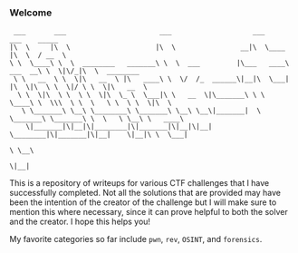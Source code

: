 ### Welcome

```
 ___       ___                       ___                    ___                ___    _____
|\  \     |\  \                     |\  \                __|\  \____          |\  \  / __  \
\ \  \____\ \  \  ________   _______\ \  \  ___         |\___   ____\  ___  __\ \  \|\/_|\  \  ________
 \ \   __  \ \  \|\   __  \ |\   ____\ \  \/  /_  ______\|__|\  \___| |\  \|\  \ \  \|/ \ \  \|\   __  \
  \ \  \|\  \ \  \ \  \|\  \_ \  \___|\ \   __  \|\_______\ \ \  \____\ \  \\\  \ \  \   \ \  \ \  \|\  \
   \ \_______\ \__\ \________\ \_______\ \__\ \__\|_______|  \ \_______\ \_______\ \  \   \ \__\ \   ____\
    \|_______|\|__|\|________|\|_______|\|__|\|__|            \________|\|_______|\|__|    \|__|\ \  \___|
                                                                                                 \ \__\
                                                                                                  \|__|
```

This is a repository of writeups for various CTF challenges that I have successfully completed. Not all the solutions that are provided may have been the intention of the creator of the challenge but I will make sure to mention this where necessary, since it can prove helpful to both the solver and the creator. I hope this helps you!

My favorite categories so far include `pwn`, `rev`, `OSINT`, and `forensics`.
